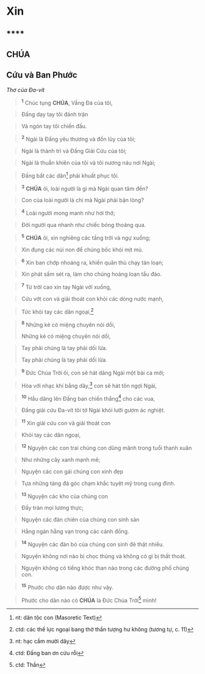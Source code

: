 # Xin

## ****

## CHÚA

## Cứu và Ban Phước
*Thơ của Đa-vít*

> <sup><b>1</b></sup> Chúc tụng **CHÚA**, Vầng Đá của tôi,
>


> Đấng dạy tay tôi đánh trận
>


> Và ngón tay tôi chiến đấu.
>


> <sup><b>2</b></sup> Ngài là Đấng yêu thương và đồn lũy của tôi;
>


> Ngài là thành trì và Đấng Giải Cứu của tôi;
>


> Ngài là thuẫn khiên của tôi và tôi nương náu nơi Ngài;
>


> Đấng bắt các dân[^1-bcbf72a0-e9e9-416b-9402-80381294ca6b] phải khuất phục tôi.
>


> <sup><b>3</b></sup> **CHÚA** ôi, loài người là gì mà Ngài quan tâm đến?
>


> Con của loài người là chi mà Ngài phải bận lòng?
>


> <sup><b>4</b></sup> Loài người mong manh như hơi thở;
>


> Đời người qua nhanh như chiếc bóng thoáng qua.
>


> <sup><b>5</b></sup> **CHÚA** ôi, xin nghiêng các tầng trời và ngự xuống;
>


> Xin đụng các núi non để chúng bốc khói mịt mù.
>


> <sup><b>6</b></sup> Xin ban chớp nhoáng ra, khiến quân thù chạy tán loạn;
>


> Xin phát sấm sét ra, làm cho chúng hoảng loạn tẩu đào.
>


> <sup><b>7</b></sup> Từ trời cao xin tay Ngài với xuống,
>


> Cứu vớt con và giải thoát con khỏi các dòng nước mạnh,
>


> Tức khỏi tay các dân ngoại,[^2-bcbf72a0-e9e9-416b-9402-80381294ca6b]
>


> <sup><b>8</b></sup> Những kẻ có miệng chuyên nói dối,
> 
> Những kẻ có miệng chuyên nói dối,
>


> Tay phải chúng là tay phải dối lừa.
> 
> Tay phải chúng là tay phải dối lừa.
>


> <sup><b>9</b></sup> Đức Chúa Trời ôi, con sẽ hát dâng Ngài một bài ca mới;
>


> Hòa với nhạc khí bằng dây,[^3-bcbf72a0-e9e9-416b-9402-80381294ca6b] con sẽ hát tôn ngợi Ngài,
>


> <sup><b>10</b></sup> Hầu dâng lên Đấng ban chiến thắng[^4-bcbf72a0-e9e9-416b-9402-80381294ca6b] cho các vua,
>


> Đấng giải cứu Đa-vít tôi tớ Ngài khỏi lưỡi gươm ác nghiệt.
>


> <sup><b>11</b></sup> Xin giải cứu con và giải thoát con
>


> Khỏi tay các dân ngoại,
>


> <sup><b>12</b></sup> Nguyện các con trai chúng con dũng mãnh trong tuổi thanh xuân
>


> Như những cây xanh mạnh mẽ;
>


> Nguyện các con gái chúng con xinh đẹp
>


> Tựa những tảng đá góc chạm khắc tuyệt mỹ trong cung đình.
>


> <sup><b>13</b></sup> Nguyện các kho của chúng con
>


> Đầy tràn mọi lương thực;
>


> Nguyện các đàn chiên của chúng con sinh sản
>


> Hằng ngàn hằng vạn trong các cánh đồng.
>


> <sup><b>14</b></sup> Nguyện các đàn bò của chúng con sinh đẻ thật nhiều.
>


> Nguyện không nơi nào bị chọc thủng và không có gì bị thất thoát.
>


> Nguyện không có tiếng khóc than nào trong các đường phố chúng con.
>


> <sup><b>15</b></sup> Phước cho dân nào được như vậy.
>


> Phước cho dân nào có **CHÚA** là Đức Chúa Trời[^5-bcbf72a0-e9e9-416b-9402-80381294ca6b] mình!
>

[^1-bcbf72a0-e9e9-416b-9402-80381294ca6b]: nt: dân tộc con (Masoretic Text)
[^2-bcbf72a0-e9e9-416b-9402-80381294ca6b]: ctd: các thế lực ngoại bang thờ thần tượng hư không (tương tự, c. 11)
[^3-bcbf72a0-e9e9-416b-9402-80381294ca6b]: nt: hạc cầm mười dây
[^4-bcbf72a0-e9e9-416b-9402-80381294ca6b]: ctd: Đấng ban ơn cứu rỗi
[^5-bcbf72a0-e9e9-416b-9402-80381294ca6b]: ctd: Thần